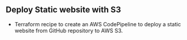## Deploy Static website with S3

- Terraform recipe to create an AWS CodePipeline to deploy a static website from GitHub repository to AWS S3.
